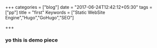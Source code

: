 +++
categories = ["blog"]
date = "2017-06-24T12:42:12+05:30"
tags = ["pp"]
title = "first"
Keywords = ["Static WebSite Engine","Hugo","GoHugo","SEO"]

+++
### yo this is demo piece
